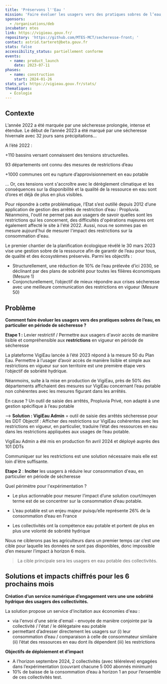 ```yaml
---
title: 'Préservons l''Eau '
mission: 'Faire évoluer les usagers vers des pratiques sobres de l’eau, en particulier en période de sécheresse '
sponsors:
  - /organisations/deb
incubator: mtes
link: https://vigieau.gouv.fr/
repository: 'https://github.com/MTES-MCT/secheresse-front; '
contact: astrid.tarteret@beta.gouv.fr
stats: false
accessibility_status: partiellement conforme
events:
  - name: product_launch
    date: 2023-07-11
phases:
  - name: construction
    start: 2024-01-26
stats_url: https://vigieau.gouv.fr/stats/
thematiques:
  - Écologie
---
```

## Contexte

L’année 2022 a été marquée par une sécheresse prolongée, intense et étendue. Le début de l’année 2023 a été marqué par une sécheresse hivernale avec 32 jours sans précipitations…

A l’été 2022 :

+110
bassins versant connaissent des tensions structurelles. 

93
départements ont connu des mesures de restrictions d’eau

+1000 
communes ont eu rupture d’approvisionnement en eau potable

… Or, ces tensions vont s'accroître avec le dérèglement climatique et les conséquences sur la disponibilité et la qualité de la ressource en eau sont d’ores et déjà de plus en plus visibles.

Pour répondre à cette problématique, l’Etat s’est outillé depuis 2012 d’une application de gestion des arrêtés de restriction d’eau : Propluvia. Néanmoins, l'outil ne permet pas aux usagers de savoir quelles sont les restrictions qui les concernent, des difficultés d'opérations majeures ont également affecté le site à l'été 2022. 
Aussi, nous ne sommes pas en mesure aujourd'hui de mesurer l'impact des restrictions sur la consommation d'eau. 

Le premier chantier de la planification écologique révélé le 30 mars 2023 vise une gestion sobre de la ressource afin de garantir de l’eau pour tous, de qualité et des écosystèmes préservés. Parmi les objectifs :
* Structurellement, une réduction de 10% de l’eau prélevée d’ici 2030, se déclinant par des plans de sobriété pour toutes les filières économiques (Mesure 1) 
* Conjoncturellement, l’objectif de mieux répondre aux crises sécheresse avec une meilleure communication des restrictions en vigueur (Mesure 50) 

## Problème

**Comment faire évoluer les usagers vers des pratiques sobres de l’eau, en particulier en période de sécheresse ?** 


**Etape 1 :** Levier restrictif / Permettre aux usagers d'avoir accès de manière lisible et compréhensible aux **restrictions** en vigueur en période de sécheresse

La plateforme VigiEau lancée à l’été 2023 répond à la mesure 50 du Plan Eau. Permettre à l’usager d’avoir accès de manière lisible et simple aux restrictions en vigueur sur son territoire est une première étape vers l’objectif de sobriété hydrique. 

Néanmoins, suite à la mise en production de VigiEau, près de 50% des départements affichaient des mesures sur VigiEau concernant l’eau potable non cohérentes avec les mesures figurant dans les arrêtés. 

En cause ? Un outil de saisie des arrêtés, Propluvia Privé, non adapté à une gestion spécifique à l’eau potable 

--> **Solution : VigiEau Admin** = outil de saisie des arrêtés sécheresse pour les DDT
Objectif : Afficher des restrictions sur VigiEau cohérentes avec les restrictions en vigueur, en particulier, traduire lʼétat des ressources en eau dans les restrictions appliquées aux usages de lʼeau potable.

VigiEau Admin a été mis en production fin avril 2024 et déployé auprès des 101 DDTs

Communiquer sur les restrictions est une solution nécessaire mais elle est loin d'être suffisante. 

**Etape 2** :  **Inciter** les usagers à réduire leur consommation d'eau, en particulier en période de sécheresse

Quel périmètre pour l'expérimentation ? 

* Le plus actionnable pour mesurer l’impact d’une solution court/moyen terme est de se concentrer sur la consommation d’eau potable. 

* L’eau potable est un enjeu majeur puisqu’elle représente 26% de la consommation d’eau en France

* Les collectivités ont la compétence eau potable et portent de plus en plus une volonté de sobriété hydrique

Nous ne ciblerons pas les agriculteurs dans un premier temps car c’est une cible pour laquelle les données ne sont pas disponibles, donc impossible d’en mesurer l’impact à horizon 6 mois.

> La cible principale sera les usagers en eau potable des collectivités.


## Solutions et impacts chiffrés pour les 6 prochains mois

**Création dʼun service numérique dʼengagement vers une une sobriété hydrique des usagers des
collectivités.**

La solution propose un service d'incitation aux économies d'eau : 
- via l'envoi d'une série d'email - envoyée de manière conjointe par la collectivité / l'état / le délégataire eau potable 
- permettant dʼadresser directement les usagers sur (i) leur consommation dʼeau / comparaison à celle de consommateur similaire (ii) lʼétat des ressources en eau dont ils dépendent (iii) les restrictions

**Objectifs de déploiement et dʼimpact**

* A lʼhorizon septembre 2024, 2 collectivités (avec téléreleve) engagées dans lʼexpérimentation (couvrant chacune 5 000 abonnés minimum)
* 10% de baisse de la consommation dʼeau à horizon 1 an pour lʼensemble de ces collectivités test.